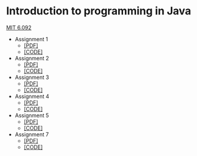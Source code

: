 # Introduction to programming in Java

[MIT 6.092](https://ocw.mit.edu/courses/6-092-introduction-to-programming-in-java-january-iap-2010/)

- Assignment 1
    - [\[PDF\]](./assignments/assignment1.pdf)
    - [\[CODE\]](./src/com/mit/intro/assign1)
- Assignment 2
    - [\[PDF\]](./assignments/assignment2.pdf)
    - [\[CODE\]](./src/com/mit/intro/assign2)
- Assignment 3
  - [\[PDF\]](./assignments/assignment3.pdf)
  - [\[CODE\]](./src/com/mit/intro/assign3)
- Assignment 4
  - [\[PDF\]](./assignments/assignment4.pdf)
  - [\[CODE\]](./src/com/mit/intro/assign4)
- Assignment 5
  - [\[PDF\]](./assignments/assignment5.pdf)
  - [\[CODE\]](./src/com/mit/intro/assign5)
- Assignment 7
  - [\[PDF\]](./assignments/assignment7.pdf)
  - [\[CODE\]](./src/com/mit/intro/assign7)
